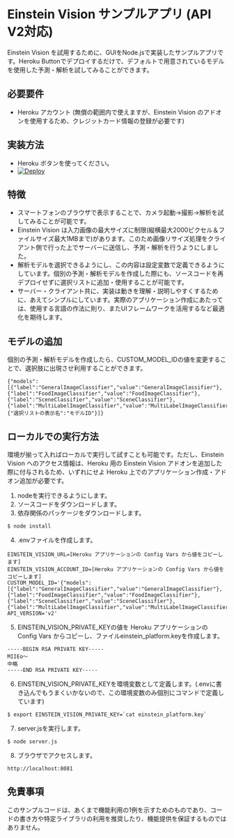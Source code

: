 # Einstein Vision サンプルアプリ (API V2対応)

Einstein Vision を試用するために、GUIをNode.jsで実装したサンプルアプリです。Heroku Buttonでデプロイするだけで、デフォルトで用意されているモデルを使用した予測・解析を試してみることができます。

## 必要要件

 - Heroku アカウント (無償の範囲内で使えますが、Einstein Vision のアドオンを使用するため、クレジットカード情報の登録が必要です)

## 実装方法

 - Heroku ボタンを使ってください。
 - [![Deploy](https://www.herokucdn.com/deploy/button.png)](https://heroku.com/deploy)

## 特徴

 - スマートフォンのブラウザで表示することで、カメラ起動→撮影→解析を試してみることが可能です。
 - Einstein Vision は入力画像の最大サイズに制限(縦横最大2000ピクセル＆ファイルサイズ最大1MBまで)があります。このため画像リサイズ処理をクライアント側で行った上でサーバーに送信し、予測・解析を行うようにしました。
 - 解析モデルを選択できるようにし、この内容は設定変数で定義できるようにしています。個別の予測・解析モデルを作成した際にも、ソースコードを再デプロイせずに選択リストに追加・使用することが可能です。
 - サーバー・クライアント共に、実装は動きを理解・説明しやすくするために、あえてシンプルにしています。実際のアプリケーション作成にあたっては、使用する言語の作法に則り、またUIフレームワークを活用するなど最適化を期待します。

## モデルの追加

個別の予測・解析モデルを作成したら、CUSTOM_MODEL_IDの値を変更することで、選択肢に出現させ利用することができます。

```追加の仕方
{"models":[{"label":"GeneralImageClassifier","value":"GeneralImageClassifier"},{"label":"FoodImageClassifier","value":"FoodImageClassifier"},{"label":"SceneClassifier","value":"SceneClassifier"},{"label":"MultiLabelImageClassifier","value":"MultiLabelImageClassifier"},{"選択リストの表示名":"モデルID"}]}
```

## ローカルでの実行方法

環境が揃って入ればローカルで実行して試すことも可能です。ただし、Einstein Vision へのアクセス情報は、Heroku 用の Einstein Vision アドオンを追加した際に付与されるため、いずれにせよ Heroku 上でのアプリケーション作成・アドオン追加が必要です。

1. nodeを実行できるようにします。
2. ソースコードをダウンロードします。
3. 依存関係のパッケージをダウンロードします。

```
$ node install
```

4. .envファイルを作成します。

```.env
EINSTEIN_VISION_URL=[Heroku アプリケーションの Config Vars から値をコピーします]
EINSTEIN_VISION_ACCOUNT_ID=[Heroku アプリケーションの Config Vars から値をコピーします]
CUSTOM_MODEL_ID='{"models":[{"label":"GeneralImageClassifier","value":"GeneralImageClassifier"},{"label":"FoodImageClassifier","value":"FoodImageClassifier"},{"label":"SceneClassifier","value":"SceneClassifier"},{"label":"MultiLabelImageClassifier","value":"MultiLabelImageClassifier"}]}'
API_VERSION='v2'
```

5. EINSTEIN_VISION_PRIVATE_KEYの値を Heroku アプリケーションの Config Vars からコピーし、ファイルeinstein_platform.keyを作成します。

```einstein_platform.key
-----BEGIN RSA PRIVATE KEY-----
MIIEo〜
中略
-----END RSA PRIVATE KEY-----
```

6. EINSTEIN_VISION_PRIVATE_KEYを環境変数として定義します。(.envに書き込んでもうまくいかないので、この環境変数のみ個別にコマンドで定義しています)

```
$ export EINSTEIN_VISION_PRIVATE_KEY=`cat einstein_platform.key`
```

7. server.jsを実行します。

```
$ node server.js
```

8. ブラウザでアクセスします。

```
http://localhost:8081
```

## 免責事項

このサンプルコードは、あくまで機能利用の1例を示すためのものであり、コードの書き方や特定ライブラリの利用を推奨したり、機能提供を保証するものではありません。
